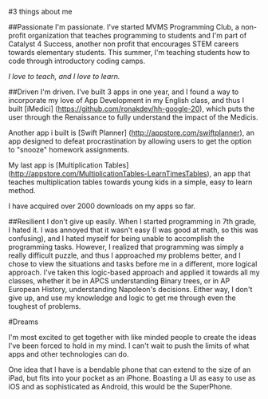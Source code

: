 #3 things about me

##Passionate
I'm passionate. I've started MVMS Programming Club, a non-profit organization that teaches programming to students and I'm part of Catalyst 4 Success, another non profit that encourages STEM careers towards elementary students. This summer, I'm teaching students how to code through introductory coding camps.

<i>I love to teach, and I love to learn.</i>

##Driven
I'm driven. I've built 3 apps in one year, and I found a way to incorporate my love of App Development in my English class, and thus I built [iMedici] (https://github.com/ronakdev/hh-google-20), which puts the user through the Renaissance to fully understand the impact of the Medicis.

Another app i built is [Swift Planner] (http://appstore.com/swiftplanner), an app designed to defeat procrastination by allowing users to get the option to "snooze" homework assignments.

My last app is [Multiplication Tables] (http://appstore.com/MultiplicationTables-LearnTimesTables), an app that teaches multiplication tables towards young kids in a simple, easy to learn method.

I have acquired over 2000 downloads on my apps so far.


##Resilient
I don't give up easily. When I started programming in 7th grade, I hated it. I was annoyed that it wasn't easy (I was good at math, so this was confusing), and I hated myself for being unable to accomplish the programming tasks. However, I realized that programming was simply a really difficult puzzle, and thus I approached my problems better, and I chose to view the situations and tasks before me in a different, more logical approach. I've taken this logic-based approach and applied it towards all my classes, whether it be in APCS understanding Binary trees, or in AP European History, understanding Napoleon's decisions. Either way, I don't give up, and use my knowledge and logic to get me through even the toughest of problems.

#Dreams

I'm most excited to get together with like minded people to create the ideas I've been forced to hold in my mind. I can't wait to push the limits of what apps and other technologies can do.

One idea that I have is a bendable phone that can extend to the size of an iPad, but fits into your pocket as an iPhone. Boasting a UI as easy to use as iOS and as sophisticated as Android, this would be the SuperPhone.
